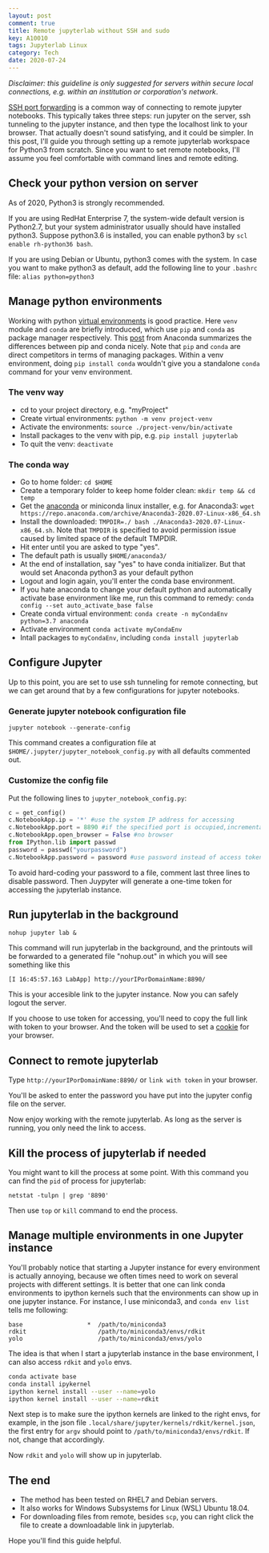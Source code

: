 ```yaml
---
layout: post
comment: true
title: Remote jupyterlab without SSH and sudo
key: A10010
tags: Jupyterlab Linux
category: Tech
date: 2020-07-24
---
```


*Disclaimer: this guideline is only suggested for servers within secure local connections, e.g. within an institution or corporation's network*.

[SSH port forwarding](https://www.ssh.com/ssh/tunneling/example) is a common way of connecting to remote jupyter notebooks. This typically takes three steps: run jupyter on the server, ssh tunneling to the jupyter instance, and then type the localhost link to your browser. That actually doesn't sound satisfying, and it could be simpler. In this post, I'll guide you through setting up a remote jupyterlab workspace for Python3 from scratch. Since you want to set remote notebooks, I'll assume you feel comfortable with command lines and remote editing. 

## Check your python version on server
As of 2020, Python3 is strongly recommended.

If you are using RedHat Enterprise 7, the system-wide default version is Python2.7, but your system administrator usually should have installed python3. Suppose python3.6 is installed, you can enable python3 by `scl enable rh-python36 bash`.

If you are using Debian or Ubuntu, python3 comes with the system. In case you want to make python3 as default, add the following line to your `.bashrc` file:
```alias python=python3```

## Manage python environments
Working with python [virtual environments](https://realpython.com/python-virtual-environments-a-primer/) is good practice. 
Here `venv` module and `conda` are briefly introduced, which use `pip` and `conda` as package manager respectively. 
This [post](https://www.anaconda.com/blog/understanding-conda-and-pip#:~:text=Pip%20installs%20Python%20packages%20whereas,software%20written%20in%20any%20language.&text=Another%20key%20difference%20between%20the,the%20packages%20installed%20in%20them.) from Anaconda summarizes the differences between pip and conda nicely.
Note that `pip` and `conda` are direct competitors in terms of managing packages. Within a venv environment, doing `pip install conda` wouldn't give you a standalone `conda` command for your venv environment. 

### The venv way
- cd to your project directory, e.g. "myProject"
- Create virtual environments: `python -m venv project-venv`
- Activate the environments: `source ./project-venv/bin/activate`
- Install packages to the venv with pip, e.g. `pip install jupyterlab`
- To quit the venv: `deactivate`

### The conda way
- Go to home folder: `cd $HOME`
- Create a temporary folder to keep home folder clean: `mkdir temp && cd temp`
- Get the [anaconda](https://repo.anaconda.com/archive/) or miniconda linux installer, e.g. for Anaconda3: `wget https://repo.anaconda.com/archive/Anaconda3-2020.07-Linux-x86_64.sh`
- Install the downloaded: `TMPDIR=./ bash ./Anaconda3-2020.07-Linux-x86_64.sh`. Note that `TMPDIR` is specified to avoid permission issue caused by limited space of the default TMPDIR. 
- Hit enter until you are asked to type "yes".
- The default path is usually `$HOME/anaconda3/`
- At the end of installation, say "yes" to have conda initializer. But that would set Anaconda python3 as your default python
- Logout and login again, you'll enter the conda base environment.
- If you hate anaconda to change your default python and automatically activate base environment like me, run this command to remedy: `conda config --set auto_activate_base false`
- Create conda virtual environment: `conda create -n myCondaEnv python=3.7 anaconda`
- Activate environment `conda activate myCondaEnv`
- Intall packages to `myCondaEnv`, including `conda install jupyterlab`

## Configure Jupyter
Up to this point, you are set to use ssh tunneling for remote connecting, but we can get around that by a few configurations for jupyter notebooks.  

### Generate jupyter notebook configuration file
```
jupyter notebook --generate-config
```
This command creates a configuration file at `$HOME/.jupyter/jupyter_notebook_config.py` with all defaults commented out.
### Customize the config file
  Put the following lines to `jupyter_notebook_config.py`:
```python
c = get_config()
c.NotebookApp.ip = '*' #use the system IP address for accessing 
c.NotebookApp.port = 8890 #if the specified port is occupied,incrementally get next one
c.NotebookApp.open_browser = False #no browser
from IPython.lib import passwd
password = passwd("yourpassword")
c.NotebookApp.password = password #use password instead of access token.  
```

To avoid hard-coding your password to a file, comment last three lines to disable password. Then Juypyter will generate a one-time token for accessing the jupyterlab instance.  

## Run jupyterlab in the background
```
nohup jupyter lab &
```
This command will run jupyterlab in the background, and the printouts will be forwarded to a generated file "nohup.out" in which you will see something like this 
```
[I 16:45:57.163 LabApp] http://yourIPorDomainName:8890/
```
This is your accesible link to the jupyter instance. Now you can safely logout the server.  

If you choose to use token for accessing, you'll need to copy the full link with token to your browser. And the token will be used to set a [cookie](https://jupyter-notebook.readthedocs.io/en/stable/security.html#:~:text=If%20a%20generated%20token%20doesn,notebook%20password%20command%20is%20added.) for your browser.

## Connect to remote jupyterlab
Type `http://yourIPorDomainName:8890/` or `link with token` in your browser.

You'll be asked to enter the password you have put into the jupyter config file on the server.

Now enjoy working with the remote jupyterlab. As long as the server is running, you only need the link to access.  

## Kill the process of jupyterlab if needed
You might want to kill the process at some point.
With this command you can find the `pid` of process for jupyterlab:
```
netstat -tulpn | grep '8890'
```
Then use `top` or `kill` command to end the process. 

## Manage multiple environments in one Jupyter instance
You'll probably notice that starting a Jupyter instance for every environment is actually annoying, because we often times need to work on several projects with different settings. 
It is better that one can link conda environments to ipython kernels such that the environments can show up in one jupyter instance. For instance, I use miniconda3, and `conda env list` tells me following:
```
base                  *  /path/to/miniconda3
rdkit                    /path/to/miniconda3/envs/rdkit
yolo                     /path/to/miniconda3/envs/yolo
```
The idea is that when I start a jupyterlab instance in the base environment, I can also access `rdkit` and `yolo` envs.
```bash
conda activate base
conda install ipykernel
ipython kernel install --user --name=yolo
ipython kernel install --user --name=rdkit
```
Next step is to make sure the ipython kernels are linked to the right envs, for example, in the json file `.local/share/jupyter/kernels/rdkit/kernel.json`, the first entry for `argv` should point to `/path/to/miniconda3/envs/rdkit`. If not, change that accordingly.

Now `rdkit` and `yolo` will show up in jupyterlab.



## The end
- The method has been tested on RHEL7 and Debian servers. 
- It also works for Windows Subsystems for Linux (WSL) Ubuntu 18.04.
- For downloading files from remote, besides `scp`, you can right click the file to create a downloadable link in jupyterlab.

Hope you'll find this guide helpful.  
